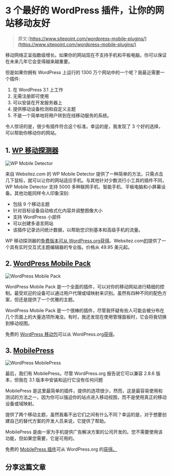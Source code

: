 # 3 个最好的 WordPress 插件，让你的网站移动友好

> 原文:[https://www.sitepoint.com/wordpress-mobile-plugins/](https://www.sitepoint.com/wordpress-mobile-plugins/)

移动网络正呈指数级增长。如果你的网站现在不支持手机和平板电脑，你可以保证在未来几年它会变得越来越重要。

但是如果你拥有 WordPress 上运行的 1300 万个网站中的一个呢？我最近需要一个插件:

1.  在 WordPress 3.1 上工作
2.  无需注册即可使用
3.  可以安装在开发服务器上
4.  提供移动设备检测和自定义主题
5.  不是一个简单地将用户转到在线移动服务的系统。

令人惊讶的是，很少有插件符合这个标准。幸运的是，我发现了 3 个好的选择，可以帮助你移动你的网站。

## 1. [WP 移动探测器](http://wordpress.org/extend/plugins/wp-mobile-detector/)

![WP Mobile Detector](../Images/b719f4b83a30fadf6117d3408f281d57.png)

来自 Websitez.com 的 WP Mobile Detector 提供了一种简单的方法，只需点击几下鼠标，就可以让你的网站适应手机。与其他针对少数流行小工具的插件不同，WP Mobile Detector 支持 5000 多种联网手机、智能手机、平板电脑和小屏幕设备。其他功能同样令人印象深刻:

*   包括 9 个移动主题
*   针对目标设备自动格式化内容并调整图像大小
*   支持 WordPress 小部件
*   可以创建多语言网站
*   该插件记录访问统计数据，以帮助您识别基本和高级手机的流量。

WP 移动探测器的[免费版本可从 WordPress.org](http://wordpress.org/extend/plugins/wp-mobile-detector/)[获得](http://wordpress.org/extend/plugins/wp-mobile-detector/)。Websitez.com[的](http://websitez.com/wordpress-mobile/)提供了一个具有实时交互式主题编辑器的专业版。价格从 49.95 美元起。

## 2. [WordPress Mobile Pack](http://wordpress.org/extend/plugins/wordpress-mobile-pack/)

![WordPress Mobile Pack](../Images/a59691643ad3f351a8f4e6c29e34a7c4.png)

WordPress Mobile Pack 是一个全面的插件，可以对你的移动网站进行精细的控制。最受欢迎的设备可以通过用户代理或域映射来识别。虽然有四种不同的配色方案，但还是提供了一个优雅的主题。

WordPress Mobile Pack 是一个很棒的插件，尽管我怀疑有些人可能会被分布在几个页面上的大量选项所淹没。有时，我还发现在使用管理面板时，它会将我切换到移动视图。

免费的 [WordPress 移动包](http://wordpress.org/extend/plugins/wordpress-mobile-pack/)可以从 WordPress.org[获得](http://wordpress.org/extend/plugins/wordpress-mobile-pack/)。

## 3. [MobilePress](http://wordpress.org/extend/plugins/mobilepress/)

![WordPress MobilePress](../Images/7f2a6f977b4212e711d029073df50d7a.png)

最后，我们有 MobilePress。尽管 WordPress.org 报告说它可以兼容 2.8.6 版本，但我在 3.1 版本中安装和运行它没有任何问题

MobilePress 是这里最简单的插件，提供的选项很少。然而，这是最容易使用和测试的方法之一，因为你可以强迫你的站点进入移动视图，而不是使用真正的移动设备或域映射。

提供了两个移动主题，虽然我看不出它们之间有什么不同？幸运的是，对于想要创建自己的替代方案的开发人员来说，它提供了帮助。

MobilePress 是由一家为手机提供广告解决方案的公司开发的。您不需要使用该功能，但如果您需要，它是可用的。

免费的 [MobilePress 插件](http://wordpress.org/extend/plugins/mobilepress/)可从 WordPress.org 的[获得。](http://wordpress.org/extend/plugins/mobilepress/)

## 分享这篇文章
